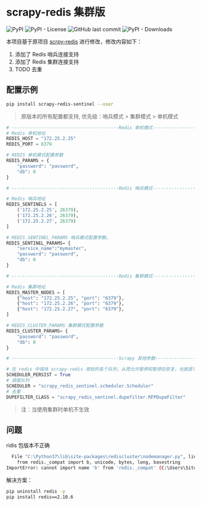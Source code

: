 # scrapy-redis 集群版

![PyPI](https://img.shields.io/pypi/v/scrapy-redis-sentinel)
![PyPI - License](https://img.shields.io/pypi/l/scrapy-redis-sentinel)
![GitHub last commit](https://img.shields.io/github/last-commit/Sitoi/scrapy-redis-sentinel)
![PyPI - Downloads](https://img.shields.io/pypi/dw/scrapy-redis-sentinel)

本项目基于原项目 [scrpy-redis](https://github.com/rmax/scrapy-redis)
进行修改，修改内容如下：

1. 添加了 Redis 哨兵连接支持
2. 添加了 Redis 集群连接支持
3. TODO 去重

## 配置示例

```bash
pip install scrapy-redis-sentinel --user
```

> 原版本的所有配置都支持, 优先级：哨兵模式 > 集群模式 > 单机模式

```python
# ----------------------------------------Redis 单机模式-------------------------------------
# Redis 单机地址
REDIS_HOST = "172.25.2.25"
REDIS_PORT = 6379

# REDIS 单机模式配置参数
REDIS_PARAMS = {
    "password": "password",
    "db": 0
}

# ----------------------------------------Redis 哨兵模式-------------------------------------

# Redis 哨兵地址
REDIS_SENTINELS = [
    ('172.25.2.25', 26379),
    ('172.25.2.26', 26379),
    ('172.25.2.27', 26379)
]

# REDIS_SENTINEL_PARAMS 哨兵模式配置参数。
REDIS_SENTINEL_PARAMS= {
    "service_name":"mymaster",
    "password": "password",
    "db": 0
}

# ----------------------------------------Redis 集群模式-------------------------------------

# Redis 集群地址
REDIS_MASTER_NODES = [
    {"host": "172.25.2.25", "port": "6379"},
    {"host": "172.25.2.26", "port": "6379"},
    {"host": "172.25.2.27", "port": "6379"},
]

# REDIS_CLUSTER_PARAMS 集群模式配置参数
REDIS_CLUSTER_PARAMS= {
    "password": "password",
    "db": 0
}

# ----------------------------------------Scrapy 其他参数-------------------------------------

# 在 redis 中保持 scrapy-redis 用到的各个队列，从而允许暂停和暂停后恢复，也就是不清理 redis queues
SCHEDULER_PERSIST = True  
# 调度队列  
SCHEDULER = "scrapy_redis_sentinel.scheduler.Scheduler"  
# 去重 
DUPEFILTER_CLASS = "scrapy_redis_sentinel.dupefilter.RFPDupeFilter"  

```

> 注：当使用集群时单机不生效

## 问题

ridis 包版本不正确

```bash
  File "C:\Python37\lib\site-packages\rediscluster\nodemanager.py", line 12, in <module>
    from redis._compat import b, unicode, bytes, long, basestring
ImportError: cannot import name 'b' from 'redis._compat' (C:\Users\Sitoi\AppData\Roaming\Python\Python37\site-packages\redis\_compat.py)
```

解决方案：

```bash
pip uninstall redis -y
pip install redis==2.10.6
```